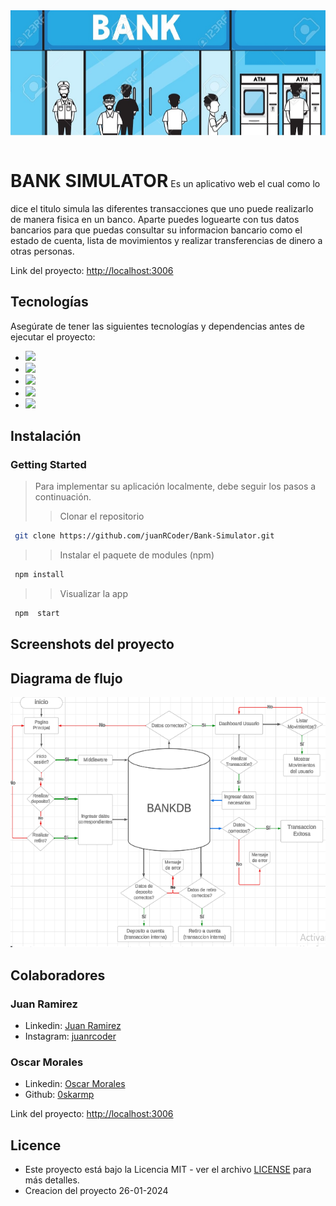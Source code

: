 <img src="./src/images/showBank.jpg" alt="Logo" height="200" >
<p align='justify'>
<h1 style="display: inline-block;">BANK SIMULATOR</h1>
Es un aplicativo web el cual como lo dice el titulo simula las diferentes transacciones que uno puede realizarlo de manera fisica en un banco. Aparte puedes loguearte con tus datos bancarios para que puedas consultar su informacion bancario como el estado de cuenta, lista de movimientos y realizar transferencias de dinero a otras personas.
</p>

Link del proyecto: [http://localhost:3006](http://localhost:3006)

## Tecnologías

Asegúrate de tener las siguientes tecnologías y dependencias antes de ejecutar el proyecto:

- <img src="https://img.shields.io/badge/MongoDB-4EA94B?style=for-the-badge&logo=mongodb&logoColor=white" />
- <img src="https://img.shields.io/badge/Express%20js-000000?style=for-the-badge&logo=express&logoColor=white"/>
- <img src="https://img.shields.io/badge/React-20232A?style=for-the-badge&logo=react&logoColor=61DAFB" />
- <img src="https://img.shields.io/badge/Node%20js-339933?style=for-the-badge&logo=nodedotjs&logoColor=white" />
- <img src="https://img.shields.io/badge/Vite-B73BFE?style=for-the-badge&logo=vite&logoColor=FFD62E" />

## Instalación

### Getting Started

> Para implementar su aplicación localmente, debe seguir los pasos a continuación.
>
> > Clonar el repositorio

```sh
 git clone https://github.com/juanRCoder/Bank-Simulator.git
```

> > Instalar el paquete de modules (npm)

```sh
 npm install
```

> > Visualizar la app

```sh
 npm  start
```

## Screenshots del proyecto
## Diagrama de flujo

<div align="center">
  <img src="./src/images/diagramProject.png" alt="DatabaseDesign" height="400" >
</div>


## Colaboradores

### Juan Ramirez
- Linkedin: [Juan Ramirez](https://www.linkedin.com/in/juan-ramirez-490b84271/)
- Instagram: [juanrcoder](https://www.instagram.com/juanrcoder/)

### Oscar Morales
- Linkedin: [Oscar Morales](https://www.linkedin.com/in/oskarmorales/)
- Github: [0skarmp](https://github.com/0skarmp)


Link del proyecto: [http://localhost:3006](http://localhost:3006)

## Licence
- Este proyecto está bajo la Licencia MIT - ver el archivo [LICENSE](LICENSE) para más detalles.
- Creacion del proyecto 26-01-2024
